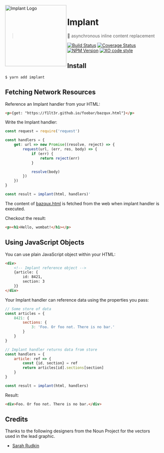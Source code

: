 <img alt="Implant Logo" src="https://f1lt3r.github.io/implant/implant-logo.png" align="left" width="200">

# Implant

> 🌱  asynchronous inline content replacement

[![Build Status](https://travis-ci.org/f1lt3r/implant.svg?branch=master)](https://travis-ci.org/F1LT3R/implant)
[![Coverage Status](https://coveralls.io/repos/github/F1LT3R/implant/badge.svg?branch=master)](https://coveralls.io/github/F1LT3R/implant?branch=master)
[![NPM Version](https://img.shields.io/npm/v/implant.svg)](https://www.npmjs.com/package/implant)
[![XO code style](https://img.shields.io/badge/code_style-XO-5ed9c7.svg)](https://github.com/sindresorhus/xo)

## Install

```
$ yarn add implant
```

## Fetching Network Resources

Reference an Implant handler from your HTML:

```html
<p>{get: "https://f1lt3r.github.io/foobar/bazqux.html"}</p>
```

Write the Implant handler:

```js
const request = require('request')

const handlers = {
    get: url => new Promise((resolve, reject) => {
        request(url, (err, res, body) => {
            if (err) {
                return reject(err)
            }

            resolve(body)
        })
    })
}

const result = implant(html, handlers)'
```

The content of [bazqux.html](https://f1lt3r.github.io/foobar/bazqux.html) is fetched from the web when implant handler is executed.

Checkout the result:

```html
<p><h1>Hello, wombat!</h1></p>
```

## Using JavaScript Objects

You can use plain JavaScript object within your HTML:

```html
<div>
    <!-- Implant reference object -->
    {article: {
        id: 8421,
        section: 3
    }}
</div>
```

Your Implant handler can reference data using the properties you pass: 

```js
// Some store of data
const articles = {
    8421: {
        sections: {
            3: 'Foo. Or foo not. There is no bar.'
        }
    }
}

// Implant handler returns data from store
const handlers = {
    article: ref => {
        const {id, section} = ref
        return articles[id].sections[section]
    }
}

const result = implant(html, handlers)
```

Result:

```html
<div>Foo. Or foo not. There is no bar.</div>
```

## Credits

Thanks to the following designers from the Noun Project for the vectors used in the lead graphic.

- [Sarah Rudkin](https://thenounproject.com/sarahdrudkin/)